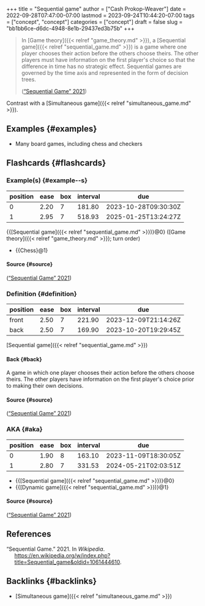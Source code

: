 +++
title = "Sequential game"
author = ["Cash Prokop-Weaver"]
date = 2022-09-28T07:47:00-07:00
lastmod = 2023-09-24T10:44:20-07:00
tags = ["concept", "concept"]
categories = ["concept"]
draft = false
slug = "bb1bb6ce-d6dc-4948-8e1b-29437ed3b75b"
+++

> In [Game theory]({{< relref "game_theory.md" >}}), a [Sequential game]({{< relref "sequential_game.md" >}}) is a game where one player chooses their action before the others choose theirs. The other players must have information on the first player's choice so that the difference in time has no strategic effect. Sequential games are governed by the time axis and represented in the form of decision trees.
>
> (<a href="#citeproc_bib_item_1">“Sequential Game” 2021</a>)

Contrast with a [Simultaneous game]({{< relref "simultaneous_game.md" >}}).


## Examples {#examples}

-   Many board games, including chess and checkers


## Flashcards {#flashcards}


### Example(s) {#example--s}

| position | ease | box | interval | due                  |
|----------|------|-----|----------|----------------------|
| 0        | 2.20 | 7   | 181.80   | 2023-10-28T09:30:30Z |
| 1        | 2.95 | 7   | 518.93   | 2025-01-25T13:24:27Z |

{{[Sequential game]({{< relref "sequential_game.md" >}})}@0} ([Game theory]({{< relref "game_theory.md" >}}); turn order)

-   {{Chess}@1}


#### Source {#source}

(<a href="#citeproc_bib_item_1">“Sequential Game” 2021</a>)


### Definition {#definition}

| position | ease | box | interval | due                  |
|----------|------|-----|----------|----------------------|
| front    | 2.50 | 7   | 221.90   | 2023-12-09T21:14:26Z |
| back     | 2.50 | 7   | 169.90   | 2023-10-20T19:29:45Z |

[Sequential game]({{< relref "sequential_game.md" >}})


#### Back {#back}

A game in which one player chooses their action before the others choose theirs. The other players have information on the first player's choice prior to making their own decisions.


#### Source {#source}

(<a href="#citeproc_bib_item_1">“Sequential Game” 2021</a>)


### AKA {#aka}

| position | ease | box | interval | due                  |
|----------|------|-----|----------|----------------------|
| 0        | 1.90 | 8   | 163.10   | 2023-11-09T18:30:05Z |
| 1        | 2.80 | 7   | 331.53   | 2024-05-21T02:03:51Z |

-   {{[Sequential game]({{< relref "sequential_game.md" >}})}@0}
-   {{[Dynamic game]({{< relref "sequential_game.md" >}})}@1}


#### Source {#source}

(<a href="#citeproc_bib_item_1">“Sequential Game” 2021</a>)

## References

<style>.csl-entry{text-indent: -1.5em; margin-left: 1.5em;}</style><div class="csl-bib-body">
  <div class="csl-entry"><a id="citeproc_bib_item_1"></a>“Sequential Game.” 2021. In <i>Wikipedia</i>. <a href="https://en.wikipedia.org/w/index.php?title=Sequential_game&oldid=1061444610">https://en.wikipedia.org/w/index.php?title=Sequential_game&#38;oldid=1061444610</a>.</div>
</div>


## Backlinks {#backlinks}

-   [Simultaneous game]({{< relref "simultaneous_game.md" >}})
